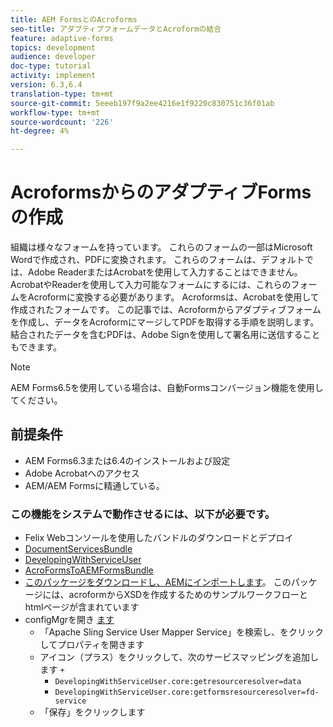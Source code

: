 ```yaml
---
title: AEM FormsとのAcroforms
seo-title: アダプティブフォームデータとAcroformの結合
feature: adaptive-forms
topics: development
audience: developer
doc-type: tutorial
activity: implement
version: 6.3,6.4
translation-type: tm+mt
source-git-commit: 5eeeb197f9a2ee4216e1f9220c830751c36f01ab
workflow-type: tm+mt
source-wordcount: '226'
ht-degree: 4%

---
```



# AcroformsからのアダプティブFormsの作成

組織は様々なフォームを持っています。 これらのフォームの一部はMicrosoft Wordで作成され、PDFに変換されます。 これらのフォームは、デフォルトでは、Adobe ReaderまたはAcrobatを使用して入力することはできません。 AcrobatやReaderを使用して入力可能なフォームにするには、これらのフォームをAcroformに変換する必要があります。 Acroformsは、Acrobatを使用して作成されたフォームです。 この記事では、Acroformからアダプティブフォームを作成し、データをAcroformにマージしてPDFを取得する手順を説明します。 結合されたデータを含むPDFは、Adobe Signを使用して署名用に送信することもできます。

>[!NOTE]
>
>AEM Forms6.5を使用している場合は、自動Formsコンバージョン機能を使用してください。

## 前提条件

* AEM Forms6.3または6.4のインストールおよび設定
* Adobe Acrobatへのアクセス
* AEM/AEM Formsに精通している。

### この機能をシステムで動作させるには、以下が必要です。

* Felix Webコンソールを使用したバンドルのダウンロードとデプロイ [](http://localhost:4502/system/console/bundles)
* [DocumentServicesBundle](/help/forms/assets/common-osgi-bundles/AEMFormsDocumentServices.core-1.0-SNAPSHOT.jar)
* [DevelopingWithServiceUser](/help/forms/assets/common-osgi-bundles/DevelopingWithServiceUser.jar)
* [AcroFormsToAEMFormsBundle](https://forms.enablementadobe.com/content/DemoServerBundles/AcroFormToAEMForm.core-1.0-SNAPSHOT.jar)
* [このパッケージをダウンロードし、AEMにインポートします](assets/acro-form-aem-form.zip)。 このパッケージには、acroformからXSDを作成するためのサンプルワークフローとhtmlページが含まれています
* configMgrを開き [ます](http://localhost:4502/system/console/configMgr)
   * 「Apache Sling Service User Mapper Service」を検索し、をクリックしてプロパティを開きます
   * アイコン（プラス）をクリックして、次のサービスマッピングを追加します `+`
      * `DevelopingWithServiceUser.core:getresourceresolver=data`
      * `DevelopingWithServiceUser.core:getformsresourceresolver=fd-service`
   * 「保存」をクリックします
